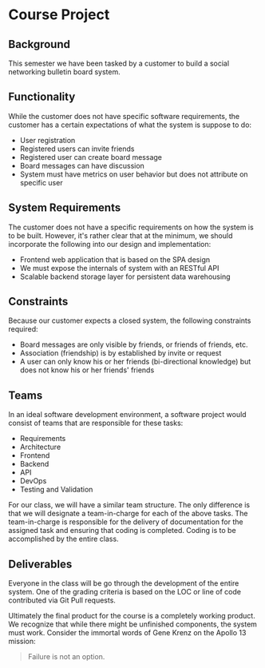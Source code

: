 # Course Project

## Background

This semester we have been tasked by a customer to build a social networking bulletin board system.  

## Functionality

While the customer does not have specific software requirements, the customer has a certain expectations of what the system is suppose to do:

- User registration
- Registered users can invite friends
- Registered user can create board message
- Board messages can have discussion
- System must have metrics on user behavior but does not attribute on specific user

## System Requirements

The customer does not have a specific requirements on how the system is to be built.  However, it's rather clear that at the minimum, we should incorporate the following into our design and implementation:

- Frontend web application that is based on the SPA design
- We must expose the internals of system with an RESTful API
- Scalable backend storage layer for persistent data warehousing

## Constraints

Because our customer expects a closed system, the following constraints required: 

- Board messages are only visible by friends, or friends of friends, etc.
- Association (friendship) is by established by invite or request
- A user can only know his or her friends (bi-directional knowledge) but does not know his or her friends' friends

## Teams

In an ideal software development environment, a software project would consist of teams that are responsible for these tasks:

- Requirements
- Architecture
- Frontend
- Backend
- API
- DevOps
- Testing and Validation

For our class, we will have a similar team structure.  The only difference is that we will designate a team-in-charge for each of the above tasks.  The team-in-charge is responsible for the delivery of documentation for the assigned task and ensuring that coding is completed.  Coding is to be accomplished by the entire class.

## Deliverables

Everyone in the class will be go through the development of the entire system.  One of the grading criteria is based on the LOC or line of code contributed via Git Pull requests.

Ultimately the final product for the course is a completely working product.  We recognize that while there might be unfinished components, the system must work.  Consider the immortal words of Gene Krenz on the Apollo 13 mission:

> Failure is not an option.
